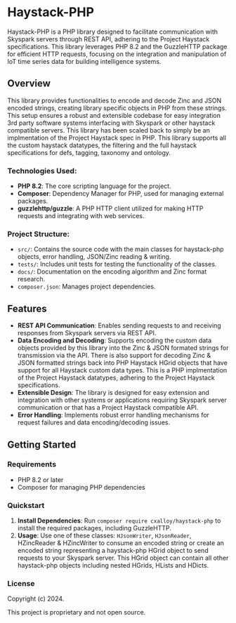 # Haystack-PHP

Haystack-PHP is a PHP library designed to facilitate communication with Skyspark servers through REST API, adhering to the Project Haystack specifications. This library leverages PHP 8.2 and the GuzzleHTTP package for efficient HTTP requests, focusing on the integration and manipulation of IoT time series data for building intelligence systems.

## Overview

This library provides functionalities to encode and decode Zinc and JSON encoded strings, creating library specific objects in PHP from these strings.  This setup ensures a robust and extensible codebase for easy integration 3rd party software systems interfacing with Skyspark or other haystack compatible servers.  This library has been scaled back to simply be an implmentation of the Project Haystack spec in PHP.  This library supports all the custom haystack datatypes, the filtering and the full haystack specifications for defs, tagging, taxonomy and ontology. 

### Technologies Used:

- **PHP 8.2**: The core scripting language for the project.
- **Composer**: Dependency Manager for PHP, used for managing external packages.
- **guzzlehttp/guzzle**: A PHP HTTP client utilized for making HTTP requests and integrating with web services.

### Project Structure:

- `src/`: Contains the source code with the main classes for haystack-php objects, error handling, JSON/Zinc reading & writing.
- `tests/`: Includes unit tests for testing the functionality of the classes.
- `docs/`: Documentation on the encoding algorithm and Zinc format research.
- `composer.json`: Manages project dependencies.

## Features

- **REST API Communication**: Enables sending requests to and receiving responses from Skyspark servers via REST API.
- **Data Encoding and Decoding**: Supports encoding the custom data objects provided by this library into the Zinc & JSON formated strings for transmission via the API. There is also support for decoding Zinc & JSON formatted strings back into PHP Haystack HGrid objects that have support for all Haystack custom data types.  This is a PHP implmentation of the Project Haystack datatypes, adhering to the Project Haystack specifications.
- **Extensible Design**: The library is designed for easy extension and integration with other systems or applications requiring Skyspark server communication or that has a Project Haystack compatible API.
- **Error Handling**: Implements robust error handling mechanisms for request failures and data encoding/decoding issues.

## Getting Started

### Requirements

- PHP 8.2 or later
- Composer for managing PHP dependencies

### Quickstart

1. **Install Dependencies**: Run `composer require cxalloy/haystack-php` to install the required packages, including GuzzleHTTP.
2. **Usage**: Use one of these classes: `HJsonWriter`, `HJsonReader`, HZincReader & HZincWriter to consume an encoded string or create an encoded string representing a haystack-php HGrid object to send requests to your Skyspark server. This HGrid object can contain all other haystack-php objects including  nested HGrids, HLists and HDicts.  

### License

Copyright (c) 2024.

This project is proprietary and not open source.
